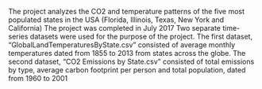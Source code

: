 The project analyzes the CO2 and temperature patterns of the five most populated states in the USA (Florida, Illinois, Texas, New York and California)
The project was completed in July 2017
Two separate time-series datasets were used for the purpose of the project. The first dataset, “GlobalLandTemperaturesByState.csv” consisted of average monthly temperatures dated from 1855 to 2013 from states across the globe. The second dataset, “CO2 Emissions by State.csv” consisted of total emissions by type, average carbon footprint per person and total population, dated from 1960 to 2001

